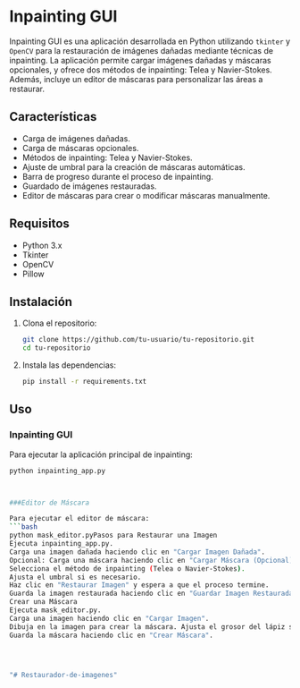 # Inpainting GUI

Inpainting GUI es una aplicación desarrollada en Python utilizando `tkinter` y `OpenCV` para la restauración de imágenes dañadas mediante técnicas de inpainting. La aplicación permite cargar imágenes dañadas y máscaras opcionales, y ofrece dos métodos de inpainting: Telea y Navier-Stokes. Además, incluye un editor de máscaras para personalizar las áreas a restaurar.

## Características

- Carga de imágenes dañadas.
- Carga de máscaras opcionales.
- Métodos de inpainting: Telea y Navier-Stokes.
- Ajuste de umbral para la creación de máscaras automáticas.
- Barra de progreso durante el proceso de inpainting.
- Guardado de imágenes restauradas.
- Editor de máscaras para crear o modificar máscaras manualmente.

## Requisitos

- Python 3.x
- Tkinter
- OpenCV
- Pillow

## Instalación

1. Clona el repositorio:
    ```bash
    git clone https://github.com/tu-usuario/tu-repositorio.git
    cd tu-repositorio
    ```

2. Instala las dependencias:
    ```bash
    pip install -r requirements.txt
    ```

## Uso

### Inpainting GUI

Para ejecutar la aplicación principal de inpainting:
```bash
python inpainting_app.py



###Editor de Máscara

Para ejecutar el editor de máscara:
```bash
python mask_editor.pyPasos para Restaurar una Imagen
Ejecuta inpainting_app.py.
Carga una imagen dañada haciendo clic en "Cargar Imagen Dañada".
Opcional: Carga una máscara haciendo clic en "Cargar Máscara (Opcional)".
Selecciona el método de inpainting (Telea o Navier-Stokes).
Ajusta el umbral si es necesario.
Haz clic en "Restaurar Imagen" y espera a que el proceso termine.
Guarda la imagen restaurada haciendo clic en "Guardar Imagen Restaurada".
Crear una Máscara
Ejecuta mask_editor.py.
Carga una imagen haciendo clic en "Cargar Imagen".
Dibuja en la imagen para crear la máscara. Ajusta el grosor del lápiz si es necesario.
Guarda la máscara haciendo clic en "Crear Máscara".




"# Restaurador-de-imagenes" 
